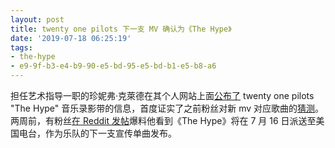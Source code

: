 ```yaml
---
layout: post
title: twenty one pilots 下一支 MV 确认为《The Hype》
date: '2019-07-18 06:25:19'
tags:
- the-hype
- e9-9f-b3-e4-b9-90-e5-bd-95-e5-bd-b1-e5-b8-a6
---
```


担任艺术指导一职的珍妮弗·克萊德在其个人网站上面[公布了](http://www.jenniferklide.com/not-films#/twenty/) twenty one pilots "The Hype" 音乐录影带的信息，首度证实了之前粉丝对新 mv 对应歌曲的[猜测](https://www.reddit.com/r/twentyonepilots/comments/c7zryf/the_hype_is_officially_a_radio_single_source_all/)。两周前，有粉丝[在 Reddit 发帖](https://www.reddit.com/r/twentyonepilots/comments/c7zryf/the_hype_is_officially_a_radio_single_source_all/)爆料他看到《The Hype》将在 7 月 16 日派送至美国电台，作为乐队的下一支宣传单曲发布。


